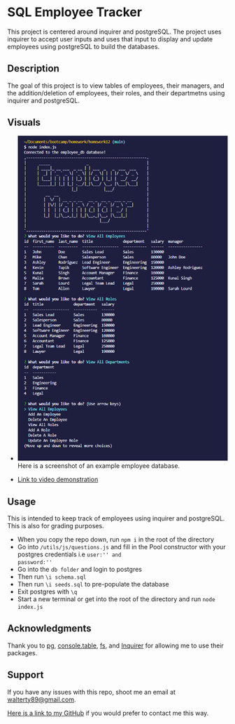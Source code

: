 # SQL Employee Tracker
This project is centered around inquirer and postgreSQL. The project uses inquirer to accept user inputs and uses that input to display and update employees using postgreSQL to build the databases.

## Description
The goal of this project is to view tables of employees, their managers, and the addition/deletion of employees, their roles, and their departmetns using inquirer and postgreSQL. 

## Visuals
* ![Here is a screenshot](./utils/images/screenshot.png) Here is a screenshot of an example employee database.

* [Link to video demonstration]( https://drive.google.com/file/d/1xxQnwCe6dZW9M3DAxEiYiLr15qR5iael/view)

## Usage
This is intended to keep track of employees using inquirer and postgreSQL. This is also for grading purposes.

* When you copy the repo down, run <code>npm i</code> in the root of the directory 
* Go into <code>/utils/js/questions.js</code> and fill in the Pool constructor with your postgres credentials i.e <code>user:'' and password:''</code>
* Go into the <code>db folder</code> and login to postgres
* Then run <code>\i schema.sql</code>
* Then run <code>\i seeds.sql</code> to pre-populate the database
* Exit postgres with <code>\q</code>
* Start a new terminal or get into the root of the directory and run <code>node index.js</code>

## Acknowledgments
Thank you to [pg](https://www.npmjs.com/package/pg), [console.table](https://www.npmjs.com/package/console.table), [fs](https://www.npmjs.com/package/fs), and [Inquirer](https://www.npmjs.com/package/inquirer) for allowing me to use their packages.

## Support
If you have any issues with this repo, shoot me an email at walterty89@gmail.com. 

[Here is a link to my GitHub](https://github.com/TyWalter) if you would prefer to contact me this way.
